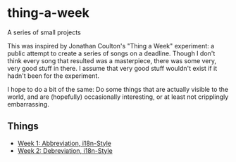 thing-a-week
============

A series of small projects

This was inspired by Jonathan Coulton's "Thing a Week" experiment:  a public
attempt to create a series of songs on a deadline.  Though I don't think every
song that resulted was a masterpiece, there was some very, very good stuff in
there.  I assume that very good stuff wouldn't exist if it hadn't been for the
experiment.

I hope to do a bit of the same:  Do some things that are actually visible to
the world, and are (hopefully) occasionally interesting, or at least not
cripplingly embarrassing.

Things
------
* [Week 1:  Abbreviation, i18n-Style](week1/)
* [Week 2:  Debreviation, i18n-Style](week2/)
